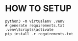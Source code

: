 # HOW TO SETUP
```shell
python3 -m virtualenv .venv
# generate requirements.txt
.venv\Scripts\activate
pip install -r requirements.txt
```
